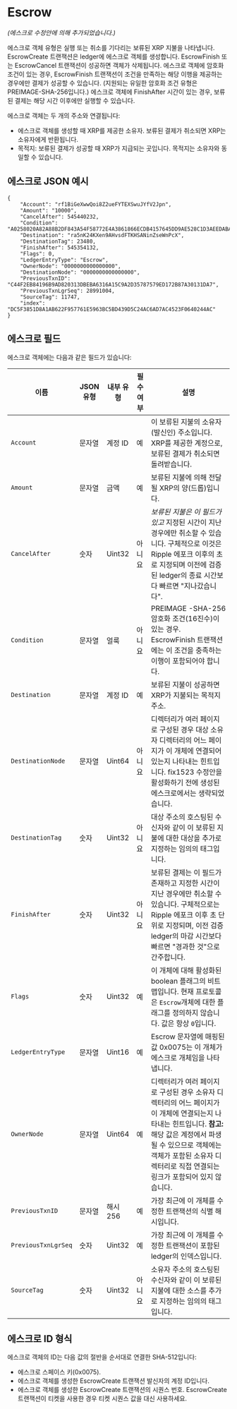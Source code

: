 # Escrow

_(에스크로 수정안에 의해 추가되었습니다.)_

에스크로 객체 유형은 실행 또는 취소를 기다리는 보류된 XRP 지불을 나타냅니다. EscrowCreate 트랜잭션은 ledger에 에스크로 객체를 생성합니다. EscrowFinish 또는 EscrowCancel 트랜잭션이 성공하면 객체가 삭제됩니다. 에스크로 객체에 암호화 조건이 있는 경우, EscrowFinish 트랜잭션이 조건을 만족하는 해당 이행을 제공하는 경우에만 결제가 성공할 수 있습니다. (지원되는 유일한 암호화 조건 유형은 PREIMAGE-SHA-256입니다.) 에스크로 객체에 FinishAfter 시간이 있는 경우, 보류된 결제는 해당 시간 이후에만 실행할 수 있습니다.

에스크로 객체는 두 개의 주소와 연결됩니다:

* 에스크로 객체를 생성할 때 XRP를 제공한 소유자. 보류된 결제가 취소되면 XRP는 소유자에게 반환됩니다.
* 목적지: 보류된 결제가 성공할 때 XRP가 지급되는 곳입니다. 목적지는 소유자와 동일할 수 있습니다.

## 에스크로 JSON 예시

```
{
    "Account": "rf1BiGeXwwQoi8Z2ueFYTEXSwuJYfV2Jpn",
    "Amount": "10000",
    "CancelAfter": 545440232,
    "Condition": "A0258020A82A88B2DF843A54F58772E4A3861866ECDB4157645DD9AE528C1D3AEEDABAB6810120",
    "Destination": "ra5nK24KXen9AHvsdFTKHSANinZseWnPcX",
    "DestinationTag": 23480,
    "FinishAfter": 545354132,
    "Flags": 0,
    "LedgerEntryType": "Escrow",
    "OwnerNode": "0000000000000000",
    "DestinationNode": "0000000000000000",
    "PreviousTxnID": "C44F2EB84196B9AD820313DBEBA6316A15C9A2D35787579ED172B87A30131DA7",
    "PreviousTxnLgrSeq": 28991004,
    "SourceTag": 11747,
    "index": "DC5F3851D8A1AB622F957761E5963BC5BD439D5C24AC6AD7AC4523F0640244AC"
}
```

## 에스크로 필드

에스크로 객체에는 다음과 같은 필드가 있습니다:

| 이름                  | JSON 유형 | 내부 유형  | 필수 여부 | 설명                                                                                                                                            |
| ------------------- | ------- | ------ | ----- | --------------------------------------------------------------------------------------------------------------------------------------------- |
| `Account`           | 문자열     | 계정 ID  | 예     | 이 보류된 지불의 소유자(발신인) 주소입니다. XRP를 제공한 계정으로, 보류된 결제가 취소되면 돌려받습니다.                                                                                 |
| `Amount`            | 문자열     | 금액     | 예     | 보류된 지불에 의해 전달될 XRP의 양(드롭)입니다.                                                                                                                 |
| `CancelAfter`       | 숫자      | Uint32 | 아니요   | _보류된 지불은 이 필드가 있고_ 지정된 시간이 지난 경우에만 취소할 수 있습니다. 구체적으로 이것은 Ripple 에포크 이후의 초로 지정되며 이전에 검증된 ledger의 종료 시간보다 빠르면 "지나갔습니다".                         |
| `Condition`         | 문자열     | 얼룩     | 아니요   | PREIMAGE -SHA-256 암호화 조건(16진수)이 있는 경우. EscrowFinish 트랜잭션에는 이 조건을 충족하는 이행이 포함되어야 합니다.                                                          |
| `Destination`       | 문자열     | 계정 ID  | 예     | 보류된 지불이 성공하면 XRP가 지불되는 목적지 주소.                                                                                                                |
| `DestinationNode`   | 문자열     | Uint64 | 아니요   | 디렉터리가 여러 페이지로 구성된 경우 대상 소유자 디렉터리의 어느 페이지가 이 개체에 연결되어 있는지 나타내는 힌트입니다. fix1523 수정안을 활성화하기 전에 생성된 에스크로에서는 생략되었습니다.                               |
| `DestinationTag`    | 숫자      | Uint32 | 아니요   | 대상 주소의 호스팅된 수신자와 같이 이 보류된 지불에 대한 대상을 추가로 지정하는 임의의 태그입니다.                                                                                      |
| `FinishAfter`       | 숫자      | Uint32 | 아니요   | 보류된 결제는 이 필드가 존재하고 지정한 시간이 지난 경우에만 취소할 수 있습니다. 구체적으로는 Ripple 에포크 이후 초 단위로 지정되며, 이전 검증 ledger의 마감 시간보다 빠르면 "경과한 것"으로 간주합니다.                    |
| `Flags`             | 숫자      | Uint32 | 예     | 이 개체에 대해 활성화된 boolean 플래그의 비트맵입니다. 현재 프로토콜은 `Escrow`개체에 대한 플래그를 정의하지 않습니다. 값은 항상 `0`입니다.                                                      |
| `LedgerEntryType`   | 문자열     | Uint16 | 예     | Escrow 문자열에 매핑된 값 0x0075는 이 개체가 에스크로 개체임을 나타냅니다.                                                                                              |
| `OwnerNode`         | 문자열     | Uint64 | 예     | 디렉터리가 여러 페이지로 구성된 경우 소유자 디렉터리의 어느 페이지가 이 개체에 연결되는지 나타내는 힌트입니다. **참고:** 해당 값은 계정에서 파생될 수 있으므로 객체에는 객체가 포함된 소유자 디렉터리로 직접 연결되는 링크가 포함되어 있지 않습니다. |
| `PreviousTxnID`     | 문자열     | 해시256  | 예     | 가장 최근에 이 개체를 수정한 트랜잭션의 식별 해시입니다.                                                                                                              |
| `PreviousTxnLgrSeq` | 숫자      | Uint32 | 예     | 가장 최근에 이 개체를 수정한 트랜잭션이 포함된 ledger의 인덱스입니다.                                                                                                    |
| `SourceTag`         | 숫자      | Uint32 | 아니요   | 소유자 주소의 호스팅된 수신자와 같이 이 보류된 지불에 대한 소스를 추가로 지정하는 임의의 태그입니다.                                                                                     |

## 에스크로 ID 형식

에스크로 객체의 ID는 다음 값의 절반을 순서대로 연결한 SHA-512입니다:

* 에스크로 스페이스 키(0x0075).
* 에스크로 객체를 생성한 EscrowCreate 트랜잭션 발신자의 계정 ID입니다.
* 에스크로 객체를 생성한 EscrowCreate 트랜잭션의 시퀀스 번호. EscrowCreate 트랜잭션이 티켓을 사용한 경우 티켓 시퀀스 값을 대신 사용하세요.

